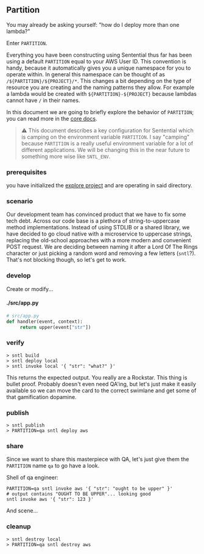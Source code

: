 ## Partition
You may already be asking yourself: "how do I deploy more than one lambda?"

Enter `PARTITION`.

Everything you have been constructing using Sentential thus far has been using a default `PARTITION` equal to your AWS User ID. This convention is handy, because it automatically gives you a unique namespace for you to operate within. In general this namespace can be thought of as `/${PARTITION}/${PROJECT}/*`. This changes a bit depending on the type of resource you are creating and the naming patterns they allow. For example a lambda would be created with `${PARTITION}-${PROJECT}` because lambdas cannot have `/` in their names.

In this document we are going to briefly explore the behavior of `PARTITION`; you can read more in the [core docs](https://github.com/wheegee/sentential/wiki/Core).

> :warning: This document describes a key configuration for Sentential which is camping on the environment variable `PARTITION`. I say "camping" because `PARTITION` is a really useful environment variable for a lot of different applications. We will be changing this in the near future to something more wise like `SNTL_ENV`.

### prerequisites
you have initialized the [explore project](/examples/project) and are operating in said directory.

### scenario
Our development team has convinced product that we have to fix some tech debt. Across our code base is a plethora of string-to-uppercase method implementations. Instead of using STDLIB or a shared library, we have decided to go cloud native with a microservice to uppercase strings, replacing the old-school approaches with a more modern and convenient POST request. We are deciding between naming it after a Lord Of The Rings character or just picking a random word and removing a few letters (`sntl`?). That's not blocking though, so let's get to work.

### develop

Create or modify...

<!-- tabs:start -->

#### **./src/app.py**

```python
# src/app.py
def handler(event, context):
     return upper(event["str"])
```

<!-- tabs:end -->


### verify
```shell
> sntl build
> sntl deploy local
> sntl invoke local '{ "str": "what?" }'
```

This returns the expected output. You really are a Rockstar. This thing is bullet proof. Probably doesn't even need QA'ing, but let's just make it easily available so we can move the card to the correct swimlane and get some of that gamification dopamine.

### publish
```shell
> sntl publish
> PARTITION=qa sntl deploy aws
```

### share
Since we want to share this masterpiece with QA, let's just give them the `PARTITION` name `qa` to go have a look.

Shell of qa engineer:
```shell
PARTITION=qa sntl invoke aws '{ "str": "ought to be upper" }'
# output contains "OUGHT TO BE UPPER"... looking good
sntl invoke aws '{ "str": 123 }'
```

And scene...

### cleanup

```shell
> sntl destroy local
> PARTITION=qa sntl destroy aws
```